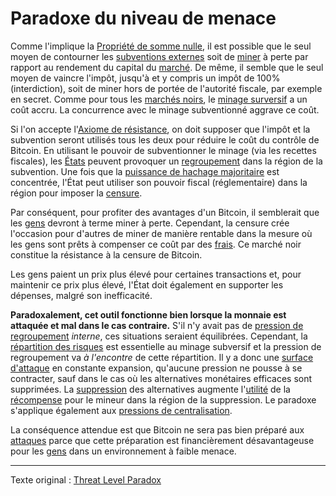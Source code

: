 Paradoxe du niveau de menace
============================

Comme l'implique la [Propriété de somme nulle](ch032-zero-sum-property.md), il est possible que le seul moyen de contourner les [subventions externes](https://fr.wikipedia.org/wiki/Subvention) soit de [miner](ch101-glossary.md#mine) à perte par rapport au rendement du capital du [marché](ch101-glossary.md#marché). De même, il semble que le seul moyen de vaincre l'impôt, jusqu'à et y compris un impôt de 100% (interdiction), soit de miner hors de portée de l'autorité fiscale, par exemple en secret. Comme pour tous les [marchés noirs](https://fr.wikipedia.org/wiki/March%C3%A9_noir), le [minage surversif](https://www.theatlantic.com/magazine/archive/2017/09/big-in-venezuela/534177) a un coût accru. La concurrence avec le minage subventionné aggrave ce coût.

Si l'on accepte l'[Axiome de résistance](ch004-axiom-of-resistance.md), on doit supposer que l'impôt et la subvention seront utilisés tous les deux pour réduire le coût du contrôle de Bitcoin. En utilisant le pouvoir de subventionner le minage (via les recettes fiscales), les [États](ch101-glossary.md#état) peuvent provoquer un [regroupement](ch101-glossary.md#regroupement) dans la région de la subvention. Une fois que la [puissance de hachage majoritaire](ch101-glossary.md#puissance-de-hachage-majoritaire) est concentrée, l'État peut utiliser son pouvoir fiscal (réglementaire) dans la région pour imposer la [censure](ch101-glossary.md#censure).

Par conséquent, pour profiter des avantages d'un Bitcoin, il semblerait que les [gens](ch101-glossary.md#personne) devront à terme miner à perte. Cependant, la censure crée l'occasion pour d'autres de miner de manière rentable dans la mesure où les gens sont prêts à compenser ce coût par des [frais](ch101-glossary.md#frais). Ce marché noir constitue la résistance à la censure de Bitcoin.

Les gens paient un prix plus élevé pour certaines transactions et, pour maintenir ce prix plus élevé, l'État doit également en supporter les dépenses, malgré son inefficacité.

**Paradoxalement, cet outil fonctionne bien lorsque la monnaie est attaquée et mal dans le cas contraire.** S'il n'y avait pas de [pression de regroupement](ch039-pooling-pressure-risk.md) *interne*, ces situations seraient équilibrées. Cependant, la [répartition des risques](ch016-risk-sharing-principle.md) est essentielle au minage subversif et la pression de regroupement va *à l'encontre* de cette répartition. Il y a donc une [surface d'attaque](https://fr.wikipedia.org/wiki/Surface_d%27attaque) en constante expansion, qu'aucune pression ne pousse à se contracter, sauf dans le cas où les alternatives monétaires efficaces sont supprimées. La [suppression](https://fr.wikipedia.org/wiki/Contr%C3%B4le_des_changes) des alternatives augmente l'[utilité](ch101-glossary.md#utilité) de la [récompense](ch101-glossary.md#récompense) pour le mineur dans la région de la suppression. Le paradoxe s'applique également aux [pressions de centralisation](ch038-centralization-risk.md).

La conséquence attendue est que Bitcoin ne sera pas bien préparé aux [attaques](ch101-glossary.md#attaque) parce que cette préparation est financièrement désavantageuse pour les [gens](ch101-glossary.md#personne) dans un environnement à faible menace.

---

Texte original : [Threat Level Paradox](https://github.com/libbitcoin/libbitcoin-system/wiki/Threat-Level-Paradox)